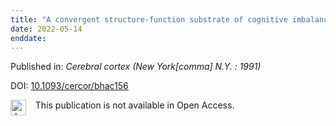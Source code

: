 ```yaml
---
title: "A convergent structure-function substrate of cognitive imbalances in autism."
date: 2022-05-14
enddate:
---
```


Published in: *Cerebral cortex (New York[comma] N.Y. : 1991)*

DOI: [10.1093/cercor/bhac156](https://doi.org/10.1093/cercor/bhac156)

<img src=https://upload.wikimedia.org/wikipedia/commons/thumb/0/0e/Closed_Access_logo_transparent.svg/1200px-Closed_Access_logo_transparent.svg.png alt="drawing" width="25" align="left"/> &nbsp;&nbsp;&nbsp;This publication is not available in Open Access.


